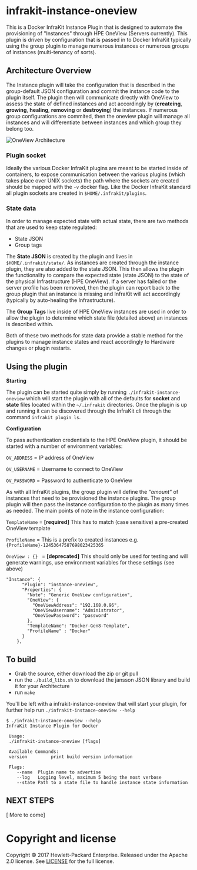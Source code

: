 # infrakit-instance-oneview
This is a Docker InfraKit Instance Plugin that is designed to automate the provisioning of "Instances" through HPE OneView (Servers currently). This plugin is driven by configuration that is passed in to Docker InfraKit typically using the group plugin to manage numerous instances or numerous groups of instances (multi-tenancy of sorts).


## Architecture Overview

The Instance plugin will take the configuration that is described in the group-default JSON configuration and commit the instance code to the plugin itself. The plugin then will communicate directly with OneView to assess the state of defined instances and act accordingly by (**createing**, **growing**, **healing**, **removing** or **destroying**) the instances. If numerous group configurations are commited, then the oneview plugin will manage all instances and will differentiate between instances and which group they belong too.

![OneView Architecture](http://thebsdbox.co.uk/wp-content/uploads/2016/11/InfraKit-Instance-oneview.jpeg)

### Plugin socket
Ideally the various Docker InfraKit plugins are meant to be started inside of containers, to expose communication between the various plugins (which takes place over UNIX sockets) the path where the sockets are created should be mapped with the `-v` docker flag. Like the Docker InfraKit standard all plugin sockets are created in `$HOME/.infrakit/plugins`.

### State data

In order to manage expected state with actual state, there are two methods that are used to keep state regulated:

* State JSON
* Group tags

The **State JSON** is created by the plugin and lives in `$HOME/.infrakit/state/`. As instances are created through the instance plugin, they are also added to the state JSON. This then allows the plugin the functionality to compare the expected state (state JSON) to the state of the physical Infrastructure (HPE OneView). If a server has failed or the server profile has been removed, then the plugin can report back to the group plugin that an instance is missing and InfraKit will act accordingly (typically by auto-healing the Infrastructure).

The **Group Tags** live inside of HPE OneView instances are used in order to allow the plugin to determine which state file (detailed above) an instances is described within. 

Both of these two methods for state data provide a stable method for the plugins to manage instance states and react accordingly to Hardware changes or plugin restarts.

## Using the plugin

**Starting**

The plugin can be started quite simply by running `./infrakit-instance-oneview` which will start the plugin with all of the defaults for **socket** and **state** files located within the `~/.infrakit` directories. Once the plugin is up and running it can be discovered through the InfraKit cli through the command `infrakit plugin ls`. 

**Configuration**

To pass authentication credentials to the HPE OneView plugin, it should be started with a number of environment variables:

`OV_ADDRESS` = IP address of OneView

`OV_USERNAME` = Username to connect to OneView

`OV_PASSWORD` = Password to authenticate to OneView

As with all InfraKit plugins, the group plugin will define the *"amount"* of instances that need to be provisioned the instance plugins. The group plugin will then pass the instance configuration to the plugin as many times as needed. The main points of note in the instance configuration:

`TemplateName` = **[required]** This has to match (case sensitive) a pre-created OneView template

`ProfileName` = This is a prefix to created instances e.g. `{ProfileName}-12453647587698023425365`

`OneView : {} ` = **[deprecated]** This should only be used for testing and will generate warnings, use environment variables for these settings (see above)

```
"Instance": {
      "Plugin": "instance-oneview",
      "Properties": {
        "Note": "Generic OneView configuration",
        "OneView": {
          "OneViewAddress": "192.168.0.96",
          "OneViewUsername": "Administrator",
          "OneViewPassword": "password"
        },
        "TemplateName": "Docker-Gen8-Template",
        "ProfileName" : "Docker"
      }
    },
```

## To build

* Grab the source, either download the zip or git pull
* run the `./build_libs.sh` to download the jansson JSON library and build it for your Architecture
* run `make`

You'll be left with a infrakit-instance-oneview that will start your plugin, for further help run `./infrakit-instance-oneview --help`


```
$ ./infrakit-instance-oneview --help
InfraKit Instance Plugin for Docker

 Usage:
 ./infrakit-instance-oneview [flags]

 Available Commands:
 version		 print build version information

 Flags:
	--name	Plugin name to advertise
	--log	Logging level, maximum 5 being the most verbose
	--state	Path to a state file to handle instance state information
```

## NEXT STEPS


[ More to come]


# Copyright and license

Copyright © 2017 Hewlett-Packard Enterprise. Released under the Apache 2.0 license. See [LICENSE](https://github.com/thebsdbox/infrakit-instance-oneview/raw/master/LICENSE) for the full license.